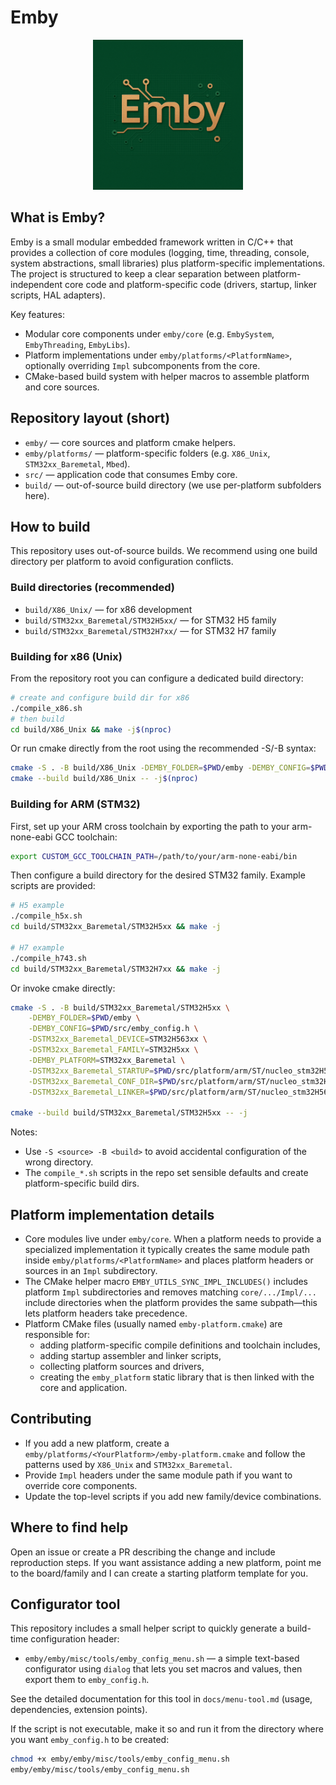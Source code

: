 # Emby

<p align="center">
  <img src="emby/misc/logo/emby.png" alt="Emby logo" width="240"/>
</p>

## What is Emby?

Emby is a small modular embedded framework written in C/C++ that provides a collection of core modules (logging, time, threading, console, system abstractions, small libraries) plus platform-specific implementations. The project is structured to keep a clear separation between platform-independent core code and platform-specific code (drivers, startup, linker scripts, HAL adapters).

Key features:
- Modular core components under `emby/core` (e.g. `EmbySystem`, `EmbyThreading`, `EmbyLibs`).
- Platform implementations under `emby/platforms/<PlatformName>`, optionally overriding `Impl` subcomponents from the core.
- CMake-based build system with helper macros to assemble platform and core sources.

## Repository layout (short)

- `emby/` — core sources and platform cmake helpers.
- `emby/platforms/` — platform-specific folders (e.g. `X86_Unix`, `STM32xx_Baremetal`, `Mbed`).
- `src/` — application code that consumes Emby core.
- `build/` — out-of-source build directory (we use per-platform subfolders here).

## How to build

This repository uses out-of-source builds. We recommend using one build directory per platform to avoid configuration conflicts.

### Build directories (recommended)
- `build/X86_Unix/` — for x86 development
- `build/STM32xx_Baremetal/STM32H5xx/` — for STM32 H5 family
- `build/STM32xx_Baremetal/STM32H7xx/` — for STM32 H7 family

### Building for x86 (Unix)

From the repository root you can configure a dedicated build directory:

```bash
# create and configure build dir for x86
./compile_x86.sh
# then build
cd build/X86_Unix && make -j$(nproc)
```

Or run cmake directly from the root using the recommended -S/-B syntax:

```bash
cmake -S . -B build/X86_Unix -DEMBY_FOLDER=$PWD/emby -DEMBY_CONFIG=$PWD/src/emby_config.h -DEMBY_PLATFORM=X86_Unix
cmake --build build/X86_Unix -- -j$(nproc)
```

### Building for ARM (STM32)

First, set up your ARM cross toolchain by exporting the path to your arm-none-eabi GCC toolchain:

```bash
export CUSTOM_GCC_TOOLCHAIN_PATH=/path/to/your/arm-none-eabi/bin
```

Then configure a build directory for the desired STM32 family. Example scripts are provided:

```bash
# H5 example
./compile_h5x.sh
cd build/STM32xx_Baremetal/STM32H5xx && make -j

# H7 example
./compile_h743.sh
cd build/STM32xx_Baremetal/STM32H7xx && make -j
```

Or invoke cmake directly:

```bash
cmake -S . -B build/STM32xx_Baremetal/STM32H5xx \
    -DEMBY_FOLDER=$PWD/emby \
    -DEMBY_CONFIG=$PWD/src/emby_config.h \
    -DSTM32xx_Baremetal_DEVICE=STM32H563xx \
    -DSTM32xx_Baremetal_FAMILY=STM32H5xx \
    -DEMBY_PLATFORM=STM32xx_Baremetal \
    -DSTM32xx_Baremetal_STARTUP=$PWD/src/platform/arm/ST/nucleo_stm32H563ZI/startup_stm32h563zitx.s \
    -DSTM32xx_Baremetal_CONF_DIR=$PWD/src/platform/arm/ST/nucleo_stm32H563ZI/ \
    -DSTM32xx_Baremetal_LINKER=$PWD/src/platform/arm/ST/nucleo_stm32H563ZI/STM32H563ZITX_FLASH.ld

cmake --build build/STM32xx_Baremetal/STM32H5xx -- -j
```

Notes:
- Use `-S <source> -B <build>` to avoid accidental configuration of the wrong directory.
- The `compile_*.sh` scripts in the repo set sensible defaults and create platform-specific build dirs.

## Platform implementation details

- Core modules live under `emby/core`. When a platform needs to provide a specialized implementation it typically creates the same module path inside `emby/platforms/<PlatformName>` and places platform headers or sources in an `Impl` subdirectory.
- The CMake helper macro `EMBY_UTILS_SYNC_IMPL_INCLUDES()` includes platform `Impl` subdirectories and removes matching `core/.../Impl/...` include directories when the platform provides the same subpath—this lets platform headers take precedence.
- Platform CMake files (usually named `emby-platform.cmake`) are responsible for:
  - adding platform-specific compile definitions and toolchain includes,
  - adding startup assembler and linker scripts,
  - collecting platform sources and drivers,
  - creating the `emby_platform` static library that is then linked with the core and application.

## Contributing

- If you add a new platform, create a `emby/platforms/<YourPlatform>/emby-platform.cmake` and follow the patterns used by `X86_Unix` and `STM32xx_Baremetal`.
- Provide `Impl` headers under the same module path if you want to override core components.
- Update the top-level scripts if you add new family/device combinations.

## Where to find help

Open an issue or create a PR describing the change and include reproduction steps. If you want assistance adding a new platform, point me to the board/family and I can create a starting platform template for you.

## Configurator tool

This repository includes a small helper script to quickly generate a build-time configuration header:

- `emby/emby/misc/tools/emby_config_menu.sh` — a simple text-based configurator using `dialog` that lets you set macros and values, then export them to `emby_config.h`.

See the detailed documentation for this tool in `docs/menu-tool.md` (usage, dependencies, extension points).

If the script is not executable, make it so and run it from the directory where you want `emby_config.h` to be created:

```bash
chmod +x emby/emby/misc/tools/emby_config_menu.sh
emby/emby/misc/tools/emby_config_menu.sh
```
